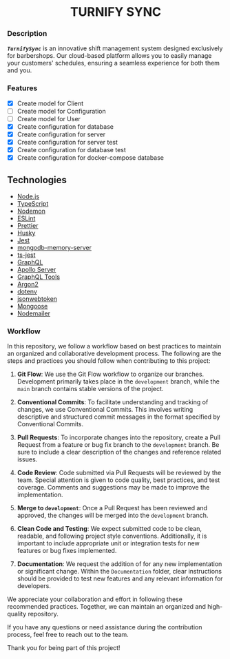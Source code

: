 <h1 align='center' >TURNIFY SYNC</h1>

<h3>Description</h3>

**_`TurnifySync`_** is an innovative shift management system designed exclusively for barbershops. Our cloud-based platform allows you to easily manage your customers' schedules, ensuring a seamless experience for both them and you.

### Features

- [x] Create model for Client
- [ ] Create model for Configuration
- [ ] Create model for User
- [x] Create configuration for database
- [x] Create configuration for server
- [x] Create configuration for server test
- [x] Create configuration for database test
- [x] Create configuration for docker-compose database

## Technologies

- [Node.js](https://nodejs.org/)
- [TypeScript](https://www.typescriptlang.org/)
- [Nodemon](https://nodemon.io/)
- [ESLint](https://eslint.org/)
- [Prettier](https://prettier.io/)
- [Husky](https://typicode.github.io/husky/)
- [Jest](https://jestjs.io/)
- [mongodb-memory-server](https://www.npmjs.com/package/mongodb-memory-server)
- [ts-jest](https://kulshekhar.github.io/ts-jest/)
- [GraphQL](https://graphql.org/)
- [Apollo Server](https://www.apollographql.com/docs/apollo-server/)
- [GraphQL Tools](https://www.graphql-tools.com/)
- [Argon2](https://github.com/ranisalt/node-argon2)
- [dotenv](https://www.npmjs.com/package/dotenv)
- [jsonwebtoken](https://www.npmjs.com/package/jsonwebtoken)
- [Mongoose](https://mongoosejs.com/)
- [Nodemailer](https://nodemailer.com/about/)

### Workflow

In this repository, we follow a workflow based on best practices to maintain an organized and collaborative development process. The following are the steps and practices you should follow when contributing to this project:

1. **Git Flow**: We use the Git Flow workflow to organize our branches. Development primarily takes place in the `development` branch, while the `main` branch contains stable versions of the project.

2. **Conventional Commits**: To facilitate understanding and tracking of changes, we use Conventional Commits. This involves writing descriptive and structured commit messages in the format specified by Conventional Commits.

3. **Pull Requests**: To incorporate changes into the repository, create a Pull Request from a feature or bug fix branch to the `development` branch. Be sure to include a clear description of the changes and reference related issues.

4. **Code Review**: Code submitted via Pull Requests will be reviewed by the team. Special attention is given to code quality, best practices, and test coverage. Comments and suggestions may be made to improve the implementation.

5. **Merge to `development`**: Once a Pull Request has been reviewed and approved, the changes will be merged into the `development` branch.

6. **Clean Code and Testing**: We expect submitted code to be clean, readable, and following project style conventions. Additionally, it is important to include appropriate unit or integration tests for new features or bug fixes implemented.

7. **Documentation**: We request the addition of for any new implementation or significant change. Within the `Documentation` folder, clear instructions should be provided to test new features and any relevant information for developers.

We appreciate your collaboration and effort in following these recommended practices. Together, we can maintain an organized and high-quality repository.

If you have any questions or need assistance during the contribution process, feel free to reach out to the team.

Thank you for being part of this project!
